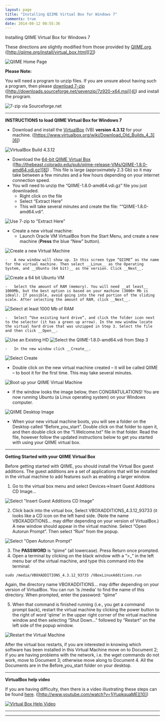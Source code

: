 ```yaml
---
layout: page
title: "Installing QIIME Virtual Box for Windows 7"
comments: true
date: 2014-08-12 08:55:36
---
```


Installing QIIME Virtual Box for Windows 7

These directions are slightly modified from those provided by [QIIME.org][1].
([http://qiime.org/install/virtual_box.html][2])

![QIIME Home Page](/img/QIIME_VB/QIIMEvb_HomePage.png)

__Please Note:__

You will need a program to unzip files. If you are unsure about having such a program, then please [download 7-zip][3] ([http://downloads.sourceforge.net/sevenzip/7z920-x64.msi][4]) and install the program.

![7-zip via Sourceforge.net](/img/QIIME_VB/7-Zip.png)

----------------------------------------------------------------------------
__INSTRUCTIONS to load QIIME Virtual Box for Windows 7__

-	Download and install the [VirtualBox][5] (VB) __version__ __4.3.12__ for your machine.
([https://www.virtualbox.org/wiki/Download_Old_Builds_4_3][6])

![VirtualBox Build 4.3.12](/img/QIIME_VB/VB_build.png)

-	Download the [64-bit QIIME Virtual Box][7] 
([ftp://thebeast.colorado.edu/pub/qiime-release-VMs/QIIME-1.8.0-amd64.vdi.gz][8]) . 
This file is large (approximately 2.3 Gb) so it may take between a few minutes and a few hours depending on your internet connection speed.
-	You will need to unzip the “QIIME-1.8.0-amd64.vdi.gz” file you just downloaded.
	-	Right click on the file
	-	Select “Extract Here”
	-	This will take several minutes and create the file: ““QIIME-1.8.0-amd64.vdi”.

![Use 7-zip to "Extract Here"](/img/QIIME_VB/7-Zip_Extract.png)

-	Create a new virtual machine:
	-	Launch Oracle VM VirtualBox from the Start Menu, and create a new machine 
(__Press__ the blue “New” button).

![Create a new Virtual Machine](/img/QIIME_VB/Oracle_VM.png)


	-	A new window will show up. In this screen type “QIIME” as the name for the virtual machine. Then select __Linux__ as the Operating System, and __Ubuntu (64 bit)__ as the version. Click __Next__.

![Create a 64 bit Ubuntu VM](/img/QIIME_VB/Create_VM.png)

	-	Select the amount of RAM (memory). You will need __at least__ 1000Mb, but the best option is based on your machine (3000+ Mb is ideal). If possible, avoid going into the red portion of the sliding scale. After selecting the amount of RAM, click __Next__.

![Select at least 1000 Mb of RAM](/img/QIIME_VB/Memory_VM.png)

	-	Select “Use existing hard drive”, and click the folder icon next to the selector (it has a green up arrow). In the new window locate the virtual hard drive that was unzipped in Step 3. Select the file and then click __Open__.

![Use an Existing HD](/img/QIIME_VB/HD_VM.png)
![Select the QIIME-1.8.0-amd64.vdi from Step 3](/img/QIIME_VB/VDI_VM.png)

	-	In the new window click __Create__.

![Select Create](/img/QIIME_VB/Final_Create.png)

-	Double click on the new virtual machine created – it will be called QIIME – to boot it for the first time. This may take several minutes.

![Boot up your QIIME Virtual Machine](/img/QIIME_VB/Start_QIIME_VM.png)

-	If the window looks the image below, then CONGRATULATIONS! You are now running Ubuntu (a Linux operating system) on your Windows computer.

![QIIME Desktop Image](/img/QIIME_VB/QIIME_Desktop.png)

-	When your new virtual machine boots, you will see a folder on the Desktop called “Before_you_start”. Double click on that folder to open it, and then double click on the “1.Welcome.txt” file in that folder.  Read the file, however follow the updated instructions below to get you started with using your QIIME virtual box.

----------------------------------------------------------------------

__Getting Started with your QIIME Virtual Box__

Before getting started with QIIME, you should install the Virtual Box guest additions. The guest additions are a set of applications that will be installed in the virtual machine to add features such as enabling a larger window.

1.	Go to the virtual box menu and select Devices->Insert Guest Additions CD Image...

![Select "Insert Guest Additions CD Image"](/img/QIIME_VB/Guest_Image.png)

2.	Click back into the virtual box, Select VBOXADDITIONS_4.3.12_93733 (it looks like a CD icon on the left hand side. (Note the name VBOXADDITIONS... may differ depending on your version of VirtualBox.) A new window should appear in the virtual machine. Select “Open Autorun Prompt”. Then select “Run” from the popup.

![Select "Open Autorun Prompt"](/img/QIIME_VB/Autorun_Image.png)

3.	The __PASSWORD__ is “qiime” (all lowercase).  Press Return once prompted.
4.	Open a terminal by clicking on the black window with a “>_” in the left menu bar of the virtual machine, and type this command into the terminal:
~~~~~~
sudo /media/VBOXADDITIONS_4.3.12_93733 /VBoxLinuxAdditions.run
~~~~~~
Again, the directory name VBOXADDITIONS... may differ depending on your version of VirtualBox. You can run 'ls /media' to find the name of this directory. When prompted, enter the password: “qiime”

5.	When that command is finished running (i.e., you get a command prompt back), restart the virtual machine by clicking the power button to the right of word 'qiime' in the upper right corner of the virtual machine window and then selecting “Shut Down...” followed by “Restart” on the left side of the popup window.

![Restart the Virtual Machine](/img/QIIME_VB/Restart_Image.png)

After the virtual box restarts, if you are interested in knowing which software has been installed in this Virtual Machine move on to Document 2; if you are having problems with the network, i.e. the wget commands do not work, move to Document 3; otherwise move along to Document 4. All the Documents are in the Before_you_start folder on your desktop.

---------------------------------

__VirtualBox help video__

If you are having difficulty, then there is a video illustrating these steps can be found [here][9]. 
([http://www.youtube.com/watch?v=1jYupkquaME][10])

[![Virtual Box Help Video](http://img.youtube.com/vi/1jYupkquaME/0.jpg)](http://www.youtube.com/watch?v=1jYupkquaME)

  [1]: http://qiime.org/
  [2]: http://qiime.org/install/virtual_box.html
  [3]: http://downloads.sourceforge.net/sevenzip/7z920-x64.msi
  [4]: http://downloads.sourceforge.net/sevenzip/7z920-x64.msi
  [5]: https://www.virtualbox.org/wiki/Download_Old_Builds_4_3
  [6]: https://www.virtualbox.org/wiki/Download_Old_Builds_4_3
  [7]: ftp://thebeast.colorado.edu/pub/qiime-release-VMs/QIIME-1.8.0-amd64.vdi.gz
  [8]: ftp://thebeast.colorado.edu/pub/qiime-release-VMs/QIIME-1.8.0-amd64.vdi.gz
  [9]: http://www.youtube.com/watch?v=1jYupkquaME
  [10]: http://www.youtube.com/watch?v=1jYupkquaME

-----------------------------------------------
-----------------------------------------------
